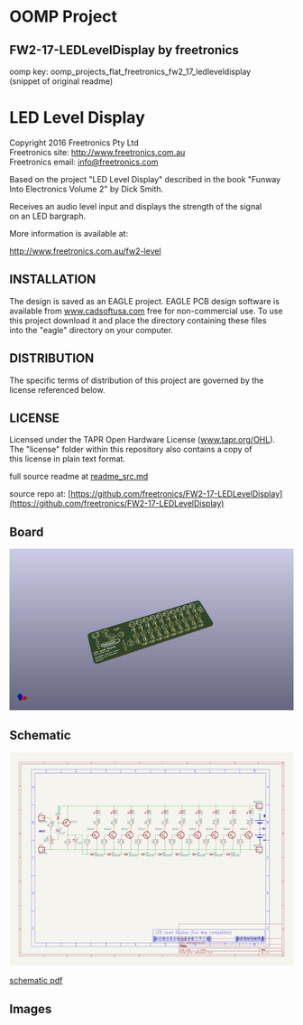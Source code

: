 # OOMP Project  
## FW2-17-LEDLevelDisplay  by freetronics  
  
oomp key: oomp_projects_flat_freetronics_fw2_17_ledleveldisplay  
(snippet of original readme)  
  
LED Level Display  
=================  
Copyright 2016 Freetronics Pty Ltd    
Freetronics site:  http://www.freetronics.com.au    
Freetronics email: <info@freetronics.com>    
  
Based on the project "LED Level Display" described in the book "Funway  
Into Electronics Volume 2" by Dick Smith.  
  
Receives an audio level input and displays the strength of the signal  
on an LED bargraph.  
  
More information is available at:  
  
  http://www.freetronics.com.au/fw2-level    
  
  
INSTALLATION  
------------  
The design is saved as an EAGLE project. EAGLE PCB design software is  
available from www.cadsoftusa.com free for non-commercial use. To use  
this project download it and place the directory containing these files  
into the "eagle" directory on your computer.  
  
  
DISTRIBUTION  
------------  
The specific terms of distribution of this project are governed by the  
license referenced below.  
  
  
LICENSE  
-------  
Licensed under the TAPR Open Hardware License (www.tapr.org/OHL).  
The "license" folder within this repository also contains a copy of  
this license in plain text format.  
  
  full source readme at [readme_src.md](readme_src.md)  
  
source repo at: [https://github.com/freetronics/FW2-17-LEDLevelDisplay](https://github.com/freetronics/FW2-17-LEDLevelDisplay)  
## Board  
  
[![working_3d.png](working_3d_600.png)](working_3d.png)  
## Schematic  
  
[![working_schematic.png](working_schematic_600.png)](working_schematic.png)  
  
[schematic pdf](working_schematic.pdf)  
## Images  
